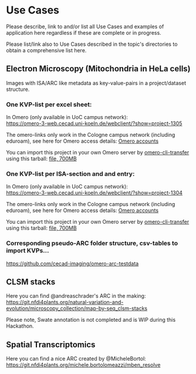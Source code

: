 # Use Cases

Please describe, link to and/or list all Use Cases and examples of application here regardless if these are complete or in progress.   

Please list/link also to Use Cases described in the topic's directories to obtain a comprehensive list here.  

## Electron Microscopy (Mitochondria in HeLa cells)

Images with ISA/ARC like metadata as key-value-pairs in a project/dataset structure.


### One KVP-list per excel sheet:
In Omero (only available in UoC campus network): <br />
https://omero-3-web.cecad.uni-koeln.de/webclient/?show=project-1305


The omero-links only work in the Cologne campus network (including eduroam), see here for Omero access details: [Omero accounts](https://github.com/NFDI4BIOIMAGE/Cologne-Hackathon-2023/blob/main/Installation_Instructions/OMREO/Installation_Instructions.md#access-to-the-omero-test-server-at-university-of-cologne)

You can import this project in your own Omero server by [omero-cli-transfer](https://github.com/ome/omero-cli-transfer/releases) using this tarball: [file, 700MB](https://uni-koeln.sciebo.de/s/6QuSW8GEUM20KqG)

### One KVP-list per ISA-section and and entry: 
In Omero (only available in UoC campus network): <br />
https://omero-3-web.cecad.uni-koeln.de/webclient/?show=project-1304


The omero-links only work in the Cologne campus network (including eduroam), see here for Omero access details: [Omero accounts](https://github.com/NFDI4BIOIMAGE/Cologne-Hackathon-2023/blob/main/Installation_Instructions/OMERO/Installation_Instructions.md#access-to-the-omero-test-server-at-university-of-cologne)

You can import this project in your own Omero server by [omero-cli-transfer](https://github.com/ome/omero-cli-transfer/releases) using this tarball: [file, 700MB](https://uni-koeln.sciebo.de/s/uoVthYauZ45f0Tn)

### Corresponding pseudo-ARC folder structure, csv-tables to import KVPs...
https://github.com/cecad-imaging/omero-arc-testdata


## CLSM stacks

Here you can find @andreaschrader's ARC in the making:
https://git.nfdi4plants.org/natural-variation-and-evolution/microscopy_collection/map-by-seq_clsm-stacks

Please note, Swate annotation is not completed and is WIP during this Hackathon.

## Spatial Transcriptomics

Here you can find a nice ARC created by @MicheleBortol:
https://git.nfdi4plants.org/michele.bortolomeazzi/mben_resolve

